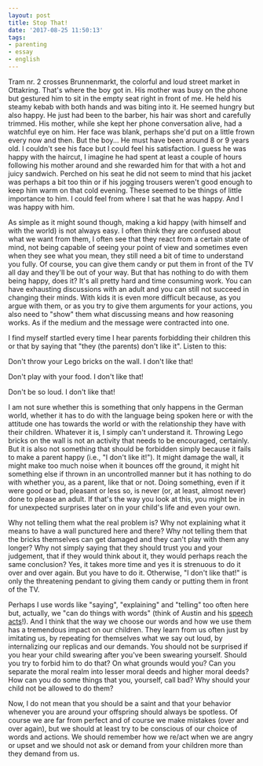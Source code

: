 ```yaml
---
layout: post
title: Stop That!
date: '2017-08-25 11:50:13'
tags:
- parenting
- essay
- english
---
```


Tram nr. 2 crosses Brunnenmarkt, the colorful and loud street market in Ottakring. That's where the boy got in. His mother was busy on the phone but gestured him to sit in the empty seat right in front of me. He held his steamy kebab with both hands and was biting into it. He seemed hungry but also happy. He just had been to the barber, his hair was short and carefully trimmed. His mother, while she kept her phone conversation alive, had a watchful eye on him. Her face was blank, perhaps she'd put on a little frown every now and then. But the boy... He must have been around 8 or 9 years old. I couldn't see his face but I could feel his satisfaction. I guess he was happy with the haircut, I imagine he had spent at least a couple of hours following his mother around and she rewarded him for that with a hot and juicy sandwich. Perched on his seat he did not seem to mind that his jacket was perhaps a bit too thin or if his jogging trousers weren't good enough to keep him warm on that cold evening. These seemed to be things of little importance to him. I could feel from where I sat that he was happy. And I was happy with him. 

As simple as it might sound though, making a kid happy (with himself and with the world) is not always easy. I often think they are confused about what we want from them, I often see that they react from a certain state of mind, not being capable of seeing your point of view and sometimes even when they see what you mean, they still need a bit of time to understand you fully. Of course, you can give them candy or put them in front of the TV all day and they'll be out of your way. But that has nothing to do with them being happy, does it? It's all pretty hard and time consuming work. You can have exhausting discussions with an adult and you can still not succeed in changing their minds. With kids it is even more difficult because, as you argue with them, or as you try to give them arguments for your actions, you also need to "show" them what discussing means and how reasoning works. As if the medium and the message were contracted into one. 

I find myself startled every time I hear parents forbidding their children this or that by saying that "they (the parents) don't like it". Listen to this: 

Don't throw your Lego bricks on the wall. I don't like that! 

Don't play with your food. I don't like that! 

Don't be so loud. I don't like that! 

I am not sure whether this is something that only happens in the German world, whether it has to do with the language being spoken here or with the attitude one has towards the world or with the relationship they have with their children. Whatever it is, I simply can't understand it. 
Throwing Lego bricks on the wall is not an activity that needs to be encouraged, certainly. But it is also not something that should be forbidden simply because it fails to make a parent happy (i.e., "I don't like it!"). It might damage the wall, it might make too much noise when it bounces off the ground, it might hit something else if thrown in an uncontrolled manner but it has nothing to do with whether you, as a parent, like that or not. Doing something, even if it were good or bad, pleasant or less so, is never (or, at least, almost never) done to please an adult. If that's the way you look at this, you might be in for unexpected surprises later on in your child's life and even your own. 

Why not telling them what the real problem is? Why not explaining what it means to have a wall punctured here and there? Why not telling them that the bricks themselves can get damaged and they can't play with them any longer? Why not simply saying that they should trust you and your judgement, that if they would think about it, they would perhaps reach the same conclusion? Yes, it takes more time and yes it is strenuous to do it over and over again. But you have to do it. Otherwise, "I don't like that!" is only the threatening pendant to giving them candy or putting them in front of the TV. 

Perhaps I use words like "saying", "explaining" and "telling" too often here but, actually, we "can do things with words" (think of Austin and his [speech acts](https://en.wikipedia.org/wiki/Speech_act)!). And I think that the way we choose our words and how we use them has a tremendous impact on our children. They learn from us often just by imitating us, by repeating for themselves what we say out loud, by internalizing our replicas and our demands. You should not be surprised if you hear your child swearing after you've been swearing yourself. Should you try to forbid him to do that? On what grounds would you? Can you separate the moral realm into lesser moral deeds and higher moral deeds? How can you do some things that you, yourself, call bad? Why should your child not be allowed to do them? 

Now, I do not mean that you should be a saint and that your behavior whenever you are around your offspring should always be spotless. Of course we are far from perfect and of course we make mistakes (over and over again), but we should at least try to be conscious of our choice of words and actions. We should remember how we re/act when we are angry or upset and we should not ask or demand from your children  more than they demand from us. 
